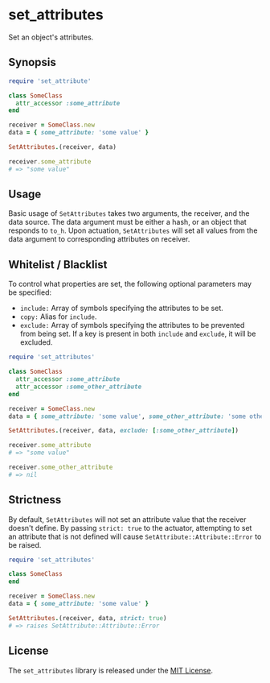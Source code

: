 # set_attributes

Set an object's attributes.

## Synopsis

```ruby
require 'set_attribute'

class SomeClass
  attr_accessor :some_attribute
end

receiver = SomeClass.new
data = { some_attribute: 'some value' }

SetAttributes.(receiver, data)

receiver.some_attribute
# => "some value"
```

## Usage

Basic usage of `SetAttributes` takes two arguments, the receiver, and the data source. The data argument must be either a hash, or an object that responds to `to_h`. Upon actuation, `SetAttributes` will set all values from the data argument to corresponding attributes on receiver.

## Whitelist / Blacklist

To control what properties are set, the following optional parameters may be specified:

 - `include:` Array of symbols specifying the attributes to be set.
 - `copy:` Alias for `include`.
 - `exclude:` Array of symbols specifying the attributes to be prevented from being set. If a key is present in both `include` and `exclude`, it will be excluded.

```ruby
require 'set_attributes'

class SomeClass
  attr_accessor :some_attribute
  attr_accessor :some_other_attribute
end

receiver = SomeClass.new
data = { some_attribute: 'some value', some_other_attribute: 'some other value' }

SetAttributes.(receiver, data, exclude: [:some_other_attribute])

receiver.some_attribute
# => "some value"

receiver.some_other_attribute
# => nil
```

## Strictness

By default, `SetAttributes` will not set an attribute value that the receiver doesn't define. By passing `strict: true` to the actuator, attempting to set an attribute that is not defined will cause `SetAttribute::Attribute::Error` to be raised.

```ruby
require 'set_attributes'

class SomeClass
end

receiver = SomeClass.new
data = { some_attribute: 'some value' }

SetAttributes.(receiver, data, strict: true)
# => raises SetAttribute::Attribute::Error
```

## License

The `set_attributes` library is released under the [MIT License](https://github.com/eventide-project/set-attributes/blob/master/MIT-License.txt).
